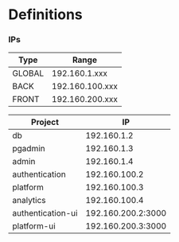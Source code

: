 # Definitions

### IPs

| Type   | Range           |
| ------ | --------------- |
| GLOBAL | 192.160.1.xxx   |
| BACK   | 192.160.100.xxx |
| FRONT  | 192.160.200.xxx |

| Project           | IP                 |
| ----------------- | ------------------ |
| db                | 192.160.1.2        |
| pgadmin           | 192.160.1.3        |
| admin             | 192.160.1.4        |
| authentication    | 192.160.100.2      |
| platform          | 192.160.100.3      |
| analytics         | 192.160.100.4      |
| authentication-ui | 192.160.200.2:3000 |
| platform-ui       | 192.160.200.3:3000 |
